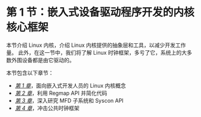 # 第 1 节：嵌入式设备驱动程序开发的内核核心框架

本节介绍 Linux 内核，介绍 Linux 内核提供的抽象层和工具，以减少开发工作量。 此外，在这一节中，我们将了解 Linux 时钟框架，多亏了它，系统上的大多数外围设备都是由它驱动的。

本节包含以下章节：

*   [*第 1 章*](01.html#_idTextAnchor015)，面向嵌入式开发人员的 Linux 内核概念
*   [*第 2 章*](02.html#_idTextAnchor030)，利用 Regmap API 并简化代码
*   [*第 3 章*](03.html#_idTextAnchor039)，深入研究 MFD 子系统和 Syscon API
*   [*第 4 章*](04.html#_idTextAnchor047)，冲击公共时钟框架